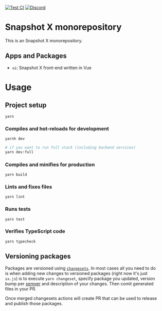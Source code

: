 [![Test CI](https://github.com/snapshot-labs/sx-monorepo/actions/workflows/test.yml/badge.svg)](https://github.com/snapshot-labs/sx-monorepo/actions/workflows/test.yml)
[![Discord](https://img.shields.io/discord/707079246388133940.svg?label=&logo=discord&logoColor=ffffff&color=7389D8&labelColor=6A7EC2)](https://discord.snapshot.org/)

# Snapshot X monorepository

This is an Snapshot X monorepository.

## Apps and Packages

- `ui`: Snapshot X front-end written in Vue

# Usage

## Project setup

```
yarn
```

### Compiles and hot-reloads for development

```sh
yarnh dev

# if you want to run full stack (including backend services)
yarn dev:full
```

### Compiles and minifies for production

```
yarn build
```

### Lints and fixes files

```
yarn lint
```

### Runs tests

```
yarn test
```

### Verifies TypeScript code

```
yarn typecheck
```

## Versioning packages

Packages are versioned using [`changesets`](https://github.com/changesets/changesets).
In most cases all you need to do is when adding new changes to versioned packages (right now it's just `sx.js`)
is to execute `yarn changeset`, specify package you updated, version bump per [semver](https://semver.org/) and description of your changes.
Then comit generated files in your PR.

Once merged changesets actions will create PR that can be used to release and publish those packages.

